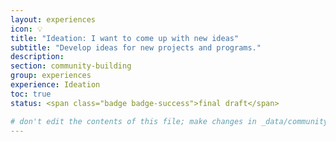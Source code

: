 ```yaml
---
layout: experiences
icon: 💡
title: "Ideation: I want to come up with new ideas"
subtitle: "Develop ideas for new projects and programs."
description:
section: community-building
group: experiences
experience: Ideation
toc: true
status: <span class="badge badge-success">final draft</span>

# don't edit the contents of this file; make changes in _data/community-building-experiences.yml
---
```

